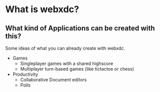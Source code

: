 # What is webxdc?

## What kind of Applications can be created with this?

Some ideas of what you can already create with webxdc.

- Games
  - Singleplayer games with a shared highscore
  - Multiplayer turn-based games (like tictactoe or chess)
- Productivity
  - Collaborative Document editors
  - Polls
